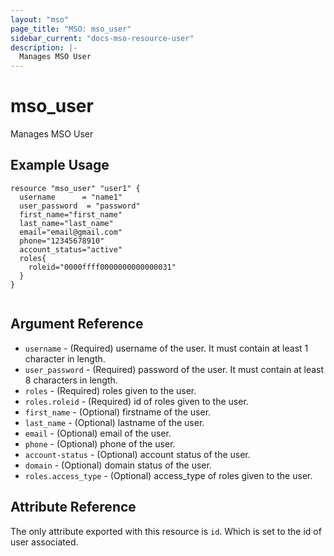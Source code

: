 ```yaml
---
layout: "mso"
page_title: "MSO: mso_user"
sidebar_current: "docs-mso-resource-user"
description: |-
  Manages MSO User
---
```


# mso_user #

Manages MSO User

## Example Usage ##

```hcl
resource "mso_user" "user1" {
  username      = "name1"
  user_password  = "password"
  first_name="first_name"
  last_name="last_name"
  email="email@gmail.com"
  phone="12345678910"
  account_status="active"
  roles{
    roleid="0000ffff0000000000000031"
  }
}


```

## Argument Reference ##

* `username` - (Required) username of the user. It must contain at least 1 character in length.
* `user_password` - (Required) password of the user. It must contain at least 8 characters in length.
* `roles` - (Required) roles given to the user.
* `roles.roleid` - (Required) id of roles given to the user.
* `first_name` - (Optional) firstname of the user.
* `last_name` - (Optional) lastname of the user.
* `email` - (Optional) email of the user.
* `phone` - (Optional) phone of the user.
* `account-status` - (Optional) account status of the user.
* `domain` - (Optional) domain status of the user.
* `roles.access_type` - (Optional) access_type of roles given to the user.

## Attribute Reference ##

The only attribute exported with this resource is `id`. Which is set to the id of user associated.
